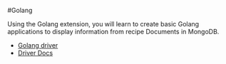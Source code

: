 #Golang

Using the Golang extension, you will learn to create basic Golang applications to display information from recipe Documents in MongoDB.

- [Golang driver](https://docs.mongodb.com/drivers/go/current/)
- [Driver Docs](https://pkg.go.dev/go.mongodb.org/mongo-driver@v1.8.0/mongo)